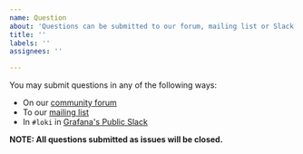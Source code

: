 ```yaml
---
name: Question
about: 'Questions can be submitted to our forum, mailing list or Slack'
title: ''
labels: ''
assignees: ''

---
```


You may submit questions in any of the following ways:
  - On our [community forum](https://community.grafana.com/c/grafana-loki/41)
  - To our [mailing list](https://groups.google.com/forum/#!forum/lokiproject)
  - In `#loki` in [Grafana's Public Slack](https://slack.grafana.com/)

**NOTE: All questions submitted as issues will be closed.**
